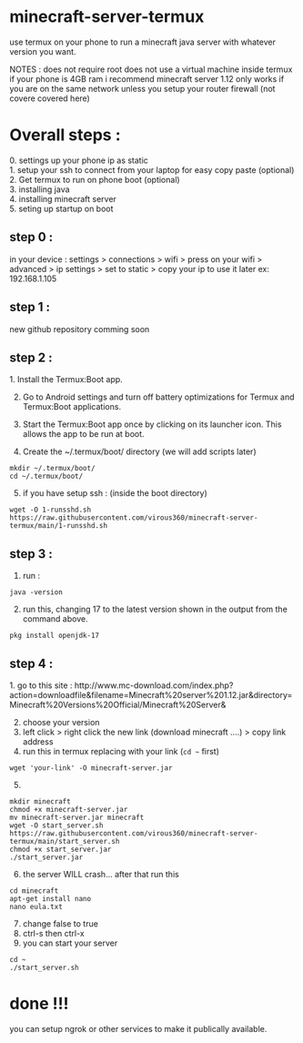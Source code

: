 # minecraft-server-termux
use termux on your phone to run a minecraft java server with whatever version you want.

NOTES :
does not require root
does not use a virtual machine inside termux 
if your phone is 4GB ram i recommend minecraft server 1.12
only works if you are on the same network unless you setup your router firewall (not covere covered here)

<h1>Overall steps : </h1>
0. settings up your phone ip as static <br>
1. setup your ssh to connect from your laptop for easy copy paste (optional) <br>
2. Get termux to run on phone boot (optional)<br>
3. installing java <br>
4. installing minecraft server <br>
5. seting up startup on boot <br>

<h2>step 0 :</h2>
in your device :  settings > connections > wifi > press on your wifi > advanced > ip settings > set to static > copy your ip to use it later ex: 192.168.1.105

<h2>step 1 :</h2>
new github repository comming soon 

<h2>step 2 :</h2>
1. Install the Termux:Boot app.

2. Go to Android settings and turn off battery optimizations for Termux and Termux:Boot applications.

3. Start the Termux:Boot app once by clicking on its launcher icon. This allows the app to be run at boot.

4. Create the ~/.termux/boot/ directory (we will add scripts later)
``` shell
mkdir ~/.termux/boot/
cd ~/.termux/boot/
```
5. if you have setup ssh :  (inside the boot directory)
``` shell
wget -O 1-runsshd.sh https://raw.githubusercontent.com/virous360/minecraft-server-termux/main/1-runsshd.sh 
``` 

<h2>step 3 :</h2>

1. run :
``` shell 
java -version
```
2. run this, changing 17 to the latest version shown in the output from the command above.
``` shell
pkg install openjdk-17
```

<h2>step 4 :</h2>
1. go to this site : http://www.mc-download.com/index.php?action=downloadfile&filename=Minecraft%20server%201.12.jar&directory=Minecraft%20Versions%20Official/Minecraft%20Server&

2. choose your version 
3. left click > right click the new link (download minecraft ....)  > copy link address 
4. run this in termux replacing with your link (```cd ~``` first)
``` shell
wget 'your-link' -O minecraft-server.jar
```
5.
``` shell
mkdir minecraft 
chmod +x minecraft-server.jar
mv minecraft-server.jar minecraft 
wget -O start_server.sh https://raw.githubusercontent.com/virous360/minecraft-server-termux/main/start_server.sh
chmod +x start_server.jar
./start_server.jar
```
6. the server WILL crash... after that run this 
``` shell
cd minecraft
apt-get install nano
nano eula.txt
```
7. change false to true 
8. ctrl-s then ctrl-x
9. you can start your server 
``` shell
cd ~
./start_server.sh 
```
<h1>done !!!</h1>

you can setup ngrok or other services to make it publically available.
